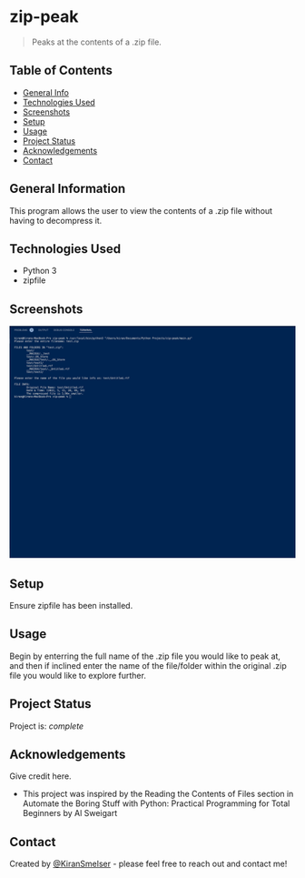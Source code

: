# zip-peak
> Peaks at the contents of a .zip file.

## Table of Contents
* [General Info](#general-information)
* [Technologies Used](#technologies-used)
* [Screenshots](#screenshots)
* [Setup](#setup)
* [Usage](#usage)
* [Project Status](#project-status)
* [Acknowledgements](#acknowledgements)
* [Contact](#contact)


## General Information
This program allows the user to view the contents of a .zip file without having to decompress it.


## Technologies Used
- Python 3
- zipfile


## Screenshots
![Example screenshot](./test-result.png)


## Setup
Ensure zipfile has been installed.


## Usage
Begin by enterring the full name of the .zip file you would like to peak at, and then if inclined enter the name of the file/folder within the original .zip file you would like to explore further. 


## Project Status
Project is: _complete_


## Acknowledgements
Give credit here.
- This project was inspired by the Reading the Contents of Files section in Automate the Boring Stuff with Python: Practical Programming for Total Beginners by Al Sweigart


## Contact
Created by [@KiranSmelser](https://github.com/KiranSmelser) - please feel free to reach out and contact me!